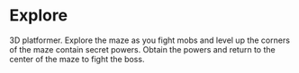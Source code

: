 # Explore
3D platformer. Explore the maze as you fight mobs and level up the corners of the maze contain secret powers. 
Obtain the powers and return to the center of the maze to fight the boss.
